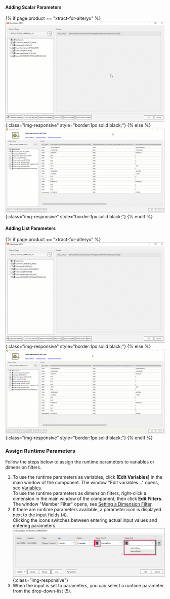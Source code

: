 <!---

Use runtime parameters to change dimension filters and variables dynamically during runtime.<br>

### Create Runtime Parameters 

1. Click **Edit Runtime Parameters** in the main window of the component to create or edit dynamic runtime parameters.
The window "Edit Runtime Parameters" opens.<br>
![Add parameters](/img/content/edit-runtime-parameters-list.png){:class="img-responsive"}<br> 
2. Click **[Add Scalar]** to define scalar parameters that can be used as placeholders for filters.<br>
Click **[Add List]** to define list parameters that can be used as placeholders for dimension filters with multiple members.<br>
The placeholders need to be populated with actual values at extraction runtime. List parameters contain a list of values separated by commas e.g., *1,10* or *"1", "10"*.<br>
**Tip:** Parameter0..-n is the default naming for the added parameter. You can enter a name of your choice.<br>
3. Open the drop-down menu and assign one of the following data types to the parameter. The data types can, but don't need to correlate to SAP data types. 
- String: This data type can be used for any type of SAP field.
- Number: This data type can be used for numeric SAP fields.
- Flag: This data type can only be used for SAP fields that require an 'X'&nbsp;(true) or a blank ''&nbsp;(false) as input value.<br>
4. Click **[OK]** to confirm.

-->


#### Adding Scalar Parameters
{% if page.product == "xtract-for-alteryx" %} ![Add Scalar](/img/content/xfa/xfa_scalar_2.gif){:class="img-responsive" style="border:1px solid black;"}
{% else %} ![Add Scalar](/img/content/bwcube_scalar_param_bw.gif){:class="img-responsive" style="border:1px solid black;"}
{% endif %}<br>


#### Adding List Parameters

{% if page.product == "xtract-for-alteryx" %} ![Add List](/img/content/xfa/xfa_list_param.gif){:class="img-responsive" style="border:1px solid black;"}
{% else %} ![Add List](/img/content/bwcube_list_param.gif){:class="img-responsive" style="border:1px solid black;"}
{% endif %}<br>


### Assign Runtime Parameters

Follow the steps below to assign the runtime parameters to variables or dimension filters.

1. To use the runtime parameters as variables, click **[Edit Variables]** in the main window of the component. The window "Edit variables..." opens, see [Variables](./variables).<br> 
To use the runtime parameters as dimension filters, right-click a dimension in the main window of the component, then click **Edit Filters**. The window "Member Filter" opens, see [Setting a Dimension Filter](./bw-cube-extraction-define#setting-a-dimension-filter).<br> 
2. If there are runtime parameters available, a parameter icon is displayed next to the input fields (4). <br>
Clicking the icons switches between entering actual input values and entering parameters.<br>
![Selection With Parameters](/img/content/bwcube-parameters.png){:class="img-responsive"}
3. When the input is set to parameters, you can select a runtime parameter from the drop-down-list (5).
